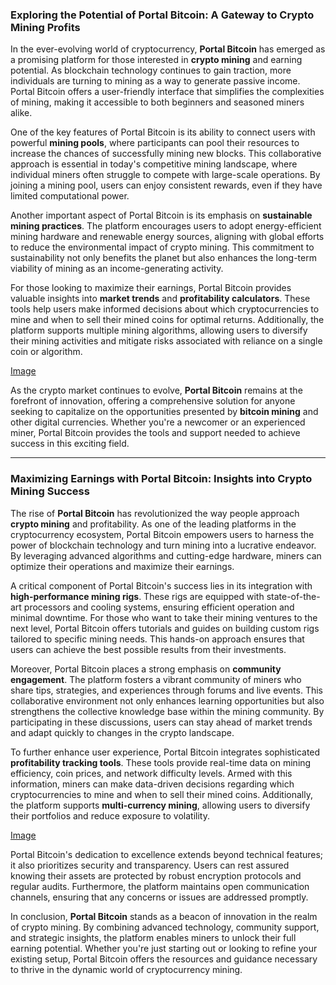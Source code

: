 ### Exploring the Potential of Portal Bitcoin: A Gateway to Crypto Mining Profits

In the ever-evolving world of cryptocurrency, **Portal Bitcoin** has emerged as a promising platform for those interested in **crypto mining** and earning potential. As blockchain technology continues to gain traction, more individuals are turning to mining as a way to generate passive income. Portal Bitcoin offers a user-friendly interface that simplifies the complexities of mining, making it accessible to both beginners and seasoned miners alike.

One of the key features of Portal Bitcoin is its ability to connect users with powerful **mining pools**, where participants can pool their resources to increase the chances of successfully mining new blocks. This collaborative approach is essential in today's competitive mining landscape, where individual miners often struggle to compete with large-scale operations. By joining a mining pool, users can enjoy consistent rewards, even if they have limited computational power.

Another important aspect of Portal Bitcoin is its emphasis on **sustainable mining practices**. The platform encourages users to adopt energy-efficient mining hardware and renewable energy sources, aligning with global efforts to reduce the environmental impact of crypto mining. This commitment to sustainability not only benefits the planet but also enhances the long-term viability of mining as an income-generating activity.

For those looking to maximize their earnings, Portal Bitcoin provides valuable insights into **market trends** and **profitability calculators**. These tools help users make informed decisions about which cryptocurrencies to mine and when to sell their mined coins for optimal returns. Additionally, the platform supports multiple mining algorithms, allowing users to diversify their mining activities and mitigate risks associated with reliance on a single coin or algorithm.

[Image](https://github.com/user-attachments/assets/b6e7b7a2-655e-4d44-8baa-20c566a3cb65)

As the crypto market continues to evolve, **Portal Bitcoin** remains at the forefront of innovation, offering a comprehensive solution for anyone seeking to capitalize on the opportunities presented by **bitcoin mining** and other digital currencies. Whether you're a newcomer or an experienced miner, Portal Bitcoin provides the tools and support needed to achieve success in this exciting field.

---

### Maximizing Earnings with Portal Bitcoin: Insights into Crypto Mining Success

The rise of **Portal Bitcoin** has revolutionized the way people approach **crypto mining** and profitability. As one of the leading platforms in the cryptocurrency ecosystem, Portal Bitcoin empowers users to harness the power of blockchain technology and turn mining into a lucrative endeavor. By leveraging advanced algorithms and cutting-edge hardware, miners can optimize their operations and maximize their earnings.

A critical component of Portal Bitcoin's success lies in its integration with **high-performance mining rigs**. These rigs are equipped with state-of-the-art processors and cooling systems, ensuring efficient operation and minimal downtime. For those who want to take their mining ventures to the next level, Portal Bitcoin offers tutorials and guides on building custom rigs tailored to specific mining needs. This hands-on approach ensures that users can achieve the best possible results from their investments.

Moreover, Portal Bitcoin places a strong emphasis on **community engagement**. The platform fosters a vibrant community of miners who share tips, strategies, and experiences through forums and live events. This collaborative environment not only enhances learning opportunities but also strengthens the collective knowledge base within the mining community. By participating in these discussions, users can stay ahead of market trends and adapt quickly to changes in the crypto landscape.

To further enhance user experience, Portal Bitcoin integrates sophisticated **profitability tracking tools**. These tools provide real-time data on mining efficiency, coin prices, and network difficulty levels. Armed with this information, miners can make data-driven decisions regarding which cryptocurrencies to mine and when to sell their mined coins. Additionally, the platform supports **multi-currency mining**, allowing users to diversify their portfolios and reduce exposure to volatility.

[Image](https://github.com/user-attachments/assets/b6e7b7a2-655e-4d44-8baa-20c566a3cb65)

Portal Bitcoin's dedication to excellence extends beyond technical features; it also prioritizes security and transparency. Users can rest assured knowing their assets are protected by robust encryption protocols and regular audits. Furthermore, the platform maintains open communication channels, ensuring that any concerns or issues are addressed promptly.

In conclusion, **Portal Bitcoin** stands as a beacon of innovation in the realm of crypto mining. By combining advanced technology, community support, and strategic insights, the platform enables miners to unlock their full earning potential. Whether you're just starting out or looking to refine your existing setup, Portal Bitcoin offers the resources and guidance necessary to thrive in the dynamic world of cryptocurrency mining.